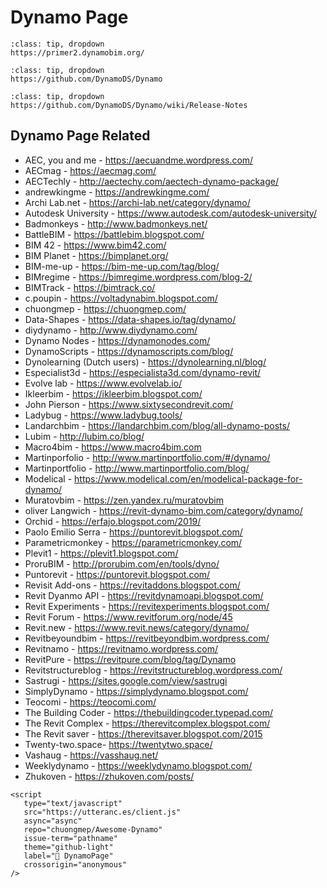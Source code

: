 # Dynamo Page

```{admonition} Learn - Dynamo BIM
:class: tip, dropdown
https://primer2.dynamobim.org/
```
```{admonition} Dynamo GitHub
:class: tip, dropdown
https://github.com/DynamoDS/Dynamo
```
```{admonition} What Is New In Dynamo
:class: tip, dropdown
https://github.com/DynamoDS/Dynamo/wiki/Release-Notes
```
## Dynamo Page Related

- AEC, you and me - https://aecuandme.wordpress.com/
- AECmag  - https://aecmag.com/
- AECTechly  - http://aectechy.com/aectech-dynamo-package/
- andrewkingme - https://andrewkingme.com/
- Archi Lab.net - https://archi-lab.net/category/dynamo/
- Autodesk University - https://www.autodesk.com/autodesk-university/
- Badmonkeys - http://www.badmonkeys.net/
- BattleBIM - https://battlebim.blogspot.com/
- BIM 42 - https://www.bim42.com/
- BIM Planet - https://bimplanet.org/
- BIM-me-up - https://bim-me-up.com/tag/blog/
- BIMregime - https://bimregime.wordpress.com/blog-2/
- BIMTrack - https://bimtrack.co/
- c.poupin - https://voltadynabim.blogspot.com/
- chuongmep - https://chuongmep.com/
- Data-Shapes - https://data-shapes.io/tag/dynamo/
- diydynamo - http://www.diydynamo.com/
- Dynamo Nodes - https://dynamonodes.com/
- DynamoScripts - https://dynamoscripts.com/blog/
- Dynolearning (Dutch users) - https://dynolearning.nl/blog/
- Especialist3d - https://especialista3d.com/dynamo-revit/
- Evolve lab - https://www.evolvelab.io/
- Ikleerbim - https://ikleerbim.blogspot.com/
- John Pierson - https://www.sixtysecondrevit.com/
- Ladybug - https://www.ladybug.tools/
- Landarchbim - https://landarchbim.com/blog/all-dynamo-posts/
- Lubim - http://lubim.co/blog/
- Macro4bim - https://www.macro4bim.com
- Martinporfolio - http://www.martinportfolio.com/#/dynamo/
- Martinportfolio - http://www.martinportfolio.com/blog/
- Modelical - https://www.modelical.com/en/modelical-package-for-dynamo/
- Muratovbim - https://zen.yandex.ru/muratovbim
- oliver Langwich - https://revit-dynamo-bim.com/category/dynamo/
- Orchid - https://erfajo.blogspot.com/2019/
- Paolo Emilio Serra - https://puntorevit.blogspot.com/
- Parametricmonkey - https://parametricmonkey.com/
- Plevit1 - https://plevit1.blogspot.com/
- ProruBIM  - http://prorubim.com/en/tools/dyno/
- Puntorevit - https://puntorevit.blogspot.com/
- Revisit Add-ons - https://revitaddons.blogspot.com/
- Revit Dyanmo API - https://revitdynamoapi.blogspot.com/
- Revit Experiments - https://revitexperiments.blogspot.com/
- Revit Forum - https://www.revitforum.org/node/45
- Revit.new - https://www.revit.news/category/dynamo/
- Revitbeyoundbim - https://revitbeyondbim.wordpress.com/
- Revitnamo - https://revitnamo.wordpress.com/
- RevitPure - https://revitpure.com/blog/tag/Dynamo
- Revitstructureblog - https://revitstructureblog.wordpress.com/
- Sastrugi - https://sites.google.com/view/sastrugi
- SimplyDynamo - https://simplydynamo.blogspot.com/
- Teocomi - https://teocomi.com/
- The Building Coder - https://thebuildingcoder.typepad.com/
- The Revit Complex - https://therevitcomplex.blogspot.com/
- The Revit saver - https://therevitsaver.blogspot.com/2015
- Twenty-two.space-  https://twentytwo.space/
- Vashaug - https://vasshaug.net/
- Weeklydynamo - https://weeklydynamo.blogspot.com/
- Zhukoven - https://zhukoven.com/posts/


```{raw} html
<script
   type="text/javascript"
   src="https://utteranc.es/client.js"
   async="async"
   repo="chuongmep/Awesome-Dynamo"
   issue-term="pathname"
   theme="github-light"
   label="💬 DynamoPage"
   crossorigin="anonymous"
/>
```